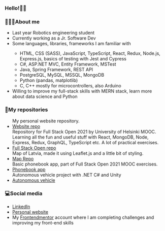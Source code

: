 ### Hello!👋😊

<div>
  <h3>👩🏻‍💻About me</h3>
  <ul>
    <li>Last year Robotics engineering student</li>
    <li>Currently working as a Jr. Software Dev</li>
    <li>Some languages, libraries, frameworks I am familiar with</li>
    <ul>
      <li>HTML, CSS (SASS), JavaScript, TypeScript, React, Redux, Node.js, Express.js, basics of testing with Jest and Cypress</li>
      <li>C#, ASP.NET MVC, Entity Framework, MSTest</li>
      <li>Java, Spring Framework, REST API</li>
      <li>PostgreSQL, MySQL, MSSQL, MongoDB</li>
      <li>Python (pandas, matplotlib)</li>
      <li>C, C++ mostly for microcontrollers, also Arduino</li>
    </ul>
    <li>Willing to improve my full-stack skills with MERN stack, learn more about data science and Python</li>
  </ul>
</div>

<div>
  <h3>📁My repositories</h3>
  <ul>
    My personal website repository.
    <li><a href="https://github.com/alexattt/personal-website-2" target="_blank">Website repo</a></li>
    Repository for Full Stack Open 2021 by University of Helsinki MOOC.</br>
    Learning all the fun and useful stuff with React, MongoDB, Node, Express, Redux, GraphQL, TypeScript etc. A lot of practical exercises.
    <li><a href="https://github.com/alexattt/FullStackOpen2021" target="_blank">Full Stack Open repo</a></li>
    Map of Latvia, made it using Leaflet.js and a little bit of styling. 
    <li><a href="https://github.com/alexattt/Map-project" target="_blank">Map Repo</a></li>
    Basic phonebook app, part of Full Stack Open 2021 MOOC exercises.
    <li><a href="https://github.com/alexattt/FullStack-part3" target="_blank">Phonebook app</a></li>
    Autonomous vehicle project with .NET C# and Unity
    <li><a href="https://github.com/alexattt/Autonomous-truck" target="_blank">Autonomous vehicle</a></li>
  </ul>
</div>

<div>
  <h3>💻Social media</h3>
  <ul>
    <li><a href="https://www.linkedin.com/in/aleksandra-timofejeva/" target="_blank">LinkedIn</a></li>
    <li><a href="https://www.alexat.space/" target="_blank">Personal website</a></li>
    <li>My <a href="https://www.frontendmentor.io/profile/alexattt">Frontendmentor</a> account where I am completing challenges and improving my front-end skills</li>
  </ul>
</div>
